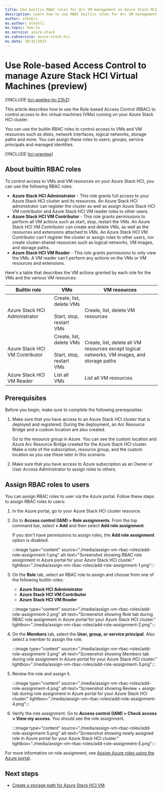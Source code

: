 ```yaml
---
title: Use builtin RBAC roles for Arc VM management on Azure Stack HCI (preview)
description: Learn how to use RBAC builtin roles for Arc VM management on Azure Stack HCI.(preview)
author: alkohli
ms.author: alkohli
ms.topic: how-to
ms.service: azure-stack
ms.subservice: azure-stack-hci
ms.date: 10/31/2023
---
```


# Use Role-based Access Control to manage Azure Stack HCI Virtual Machines (preview)

[!INCLUDE [hci-applies-to-23h2](../../includes/hci-applies-to-23h2.md)]

This article describes how to use the Role-based Access Control (RBAC) to control access to Arc virtual machines (VMs) running on your Azure Stack HCI cluster. 

You can use the builtin RBAC roles to control access to VMs and VM resources such as disks, network interfaces, logical networks, storage paths and more. You can assign these roles to users, groups, service principals and managed identities.


[!INCLUDE [hci-preview](../../includes/hci-preview.md)]

## About builtin RBAC roles

To control access to VMs and VM resources on your Azure Stack HCI, you can use the following RBAC roles: 

- **Azure Stack HCI Administrator** - This role grants full access to your Azure Stack HCI cluster and its resources. An Azure Stack HCI administrator can register the cluster as well as assign Azure Stack HCI VM contributor and Azure Stack HCI VM reader roles to other users.
- **Azure Stack HCI VM Contributor** - This role grants permissions to perform all VM actions such as start, stop, restart the VMs. An Azure Stack HCI VM Contributor can create and delete VMs, as well as the resources and extensions attached to VMs. An Azure Stack HCI VM Contributor can't register the cluster or assign roles to other users, nor create cluster-shared resources such as logical networks, VM images, and storage paths.
- **Azure Stack HCI VM Reader** - This role grants permissions to only view the VMs. A VM reader can't perform any actions on the VMs or VM resources and extensions.

Here's a table that describes the VM actions granted by each role for the VMs and the various VM resources:


|Builtin role  |VMs  |VM resources  |
|---------|---------|---------|
|Azure Stack HCI Administrator     |Create, list, delete VMs<br><br> Start, stop, restart VMs         |Create, list, delete VM resources         |
|Azure Stack HCI VM Contributor     |Create, list, delete VMs<br><br> Start, stop, restart VMs         |Create, list, delete all VM resources except logical networks, VM images, and storage paths         |
|Azure Stack HCI VM Reader    |List all VMs         |List all VM resources         |

 
## Prerequisites

Before you begin, make sure to complete the following prerequisites:

1. Make sure that you have access to an Azure Stack HCI cluster that is deployed and registered. During the deployment, an Arc Resource Bridge and a custom location are also created.
    
    Go to the resource group in Azure. You can see the custom location and Azure Arc Resource Bridge created for the Azure Stack HCI cluster. Make a note of the subscription, resource group, and the custom location as you use these later in this scenario.

1. Make sure that you have access to Azure subscription as an Owner or User Access Administrator to assign roles to others.

## Assign RBAC roles to users

You can assign RBAC roles to user via the Azure portal. Follow these steps to assign RBAC roles to users:

1. In the Azure portal, go to your Azure Stack HCI cluster resource.

1. Go to **Access control (IAM) > Role assignments**. From the top command bar, select **+ Add** and then select **Add role assignment**.

    If you don't have permissions to assign roles, the **Add role assignment** option is disabled.

    :::image type="content" source="./media/assign-vm-rbac-roles/add-role-assignment-1.png" alt-text="Screenshot showing RBAC role assignment in Azure portal for your Azure Stack HCI cluster." lightbox="./media/assign-vm-rbac-roles/add-role-assignment-1.png":::

1. On the **Role** tab, select an RBAC role to assign and choose from one of the following builtin roles:

    - **Azure Stack HCI Administrator**
    - **Azure Stack HCI VM Contributor**
    - **Azure Stack HCI VM Reader**

    :::image type="content" source="./media/assign-vm-rbac-roles/add-role-assignment-2.png" alt-text="Screenshot showing Role tab during RBAC role assignment in Azure portal for your Azure Stack HCI cluster." lightbox="./media/assign-vm-rbac-roles/add-role-assignment-2.png":::

1. On the **Members** tab, select the **User, group, or service principal**. Also select a member to assign the role.

    :::image type="content" source="./media/assign-vm-rbac-roles/add-role-assignment-3.png" alt-text="Screenshot showing Members tab during role assignment in Azure portal for your Azure Stack HCI cluster." lightbox="./media/assign-vm-rbac-roles/add-role-assignment-3.png":::

1. Review the role and assign it.

    :::image type="content" source="./media/assign-vm-rbac-roles/add-role-assignment-4.png" alt-text="Screenshot showing Review + assign tab during role assignment in Azure portal for your Azure Stack HCI cluster." lightbox="./media/assign-vm-rbac-roles/add-role-assignment-4.png":::

1. Verify the role assignment. Go to **Access control (IAM) > Check access > View my access**. You should see the role assignment.

    :::image type="content" source="./media/assign-vm-rbac-roles/add-role-assignment-5.png" alt-text="Screenshot showing newly assigned role in Azure portal for your Azure Stack HCI cluster." lightbox="./media/assign-vm-rbac-roles/add-role-assignment-5.png":::

For more information on role assignment, see [Assign Azure roles using the Azure portal](/azure/role-based-access-control/role-assignments-portal).

## Next steps

- [Create a storage path for Azure Stack HCI VM](./create-storage-path.md).